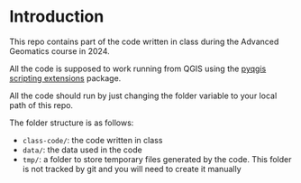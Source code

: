 # Introduction

This repo contains part of the code written in class during the Advanced Geomatics course in 2024. 

All the code is supposed to work running from QGIS using the [pyqgis scripting extensions](https://pypi.org/project/pyqgis-scripting-ext/) package.

All the code should run by just changing the folder variable to your local path of this repo.

The folder structure is as follows:

* `class-code/`: the code written in class
* `data/`: the data used in the code
* `tmp/`: a folder to store temporary files generated by the code. This folder is not tracked by git and you will need to create it manually

